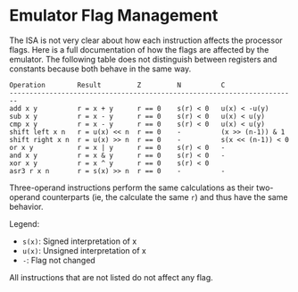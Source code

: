 # Emulator Flag Management

The ISA is not very clear about how each instruction affects the processor
flags. Here is a full documentation of how the flags are affected by the
emulator. The following table does not distinguish between registers and
constants because both behave in the same way.

    Operation        Result         Z         N          C
    ------------------------------------------------------------------------
    add x y          r = x + y      r == 0    s(r) < 0   u(x) < -u(y)
    sub x y          r = x - y      r == 0    s(r) < 0   u(x) < u(y)
    cmp x y          r = x - y      r == 0    s(r) < 0   u(x) < u(y)
    shift left x n   r = u(x) << n  r == 0    -          (x >> (n-1)) & 1
    shift right x n  r = u(x) >> n  r == 0    -          s(x << (n-1)) < 0
    or x y           r = x | y      r == 0    s(r) < 0   -
    and x y          r = x & y      r == 0    s(r) < 0   -
    xor x y          r = x ^ y      r == 0    s(r) < 0
    asr3 r x n       r = s(x) >> n  r == 0    -          -

Three-operand instructions perform the same calculations as their two-operand
counterparts (ie, the calculate the same `r`) and thus have the same behavior.

Legend:
- `s(x)`: Signed interpretation of x
- `u(x)`: Unsigned interpretation of x
- `-`: Flag not changed

All instructions that are not listed do not affect any flag.
